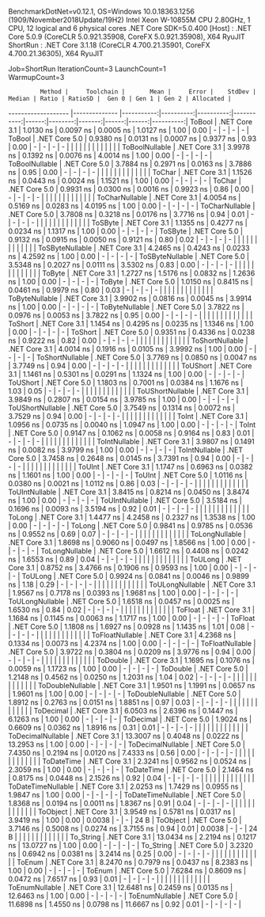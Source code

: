 
BenchmarkDotNet=v0.12.1, OS=Windows 10.0.18363.1256 (1909/November2018Update/19H2)
Intel Xeon W-10855M CPU 2.80GHz, 1 CPU, 12 logical and 6 physical cores
.NET Core SDK=5.0.400
  [Host]   : .NET Core 5.0.9 (CoreCLR 5.0.921.35908, CoreFX 5.0.921.35908), X64 RyuJIT
  ShortRun : .NET Core 3.1.18 (CoreCLR 4.700.21.35901, CoreFX 4.700.21.36305), X64 RyuJIT

Job=ShortRun  IterationCount=3  LaunchCount=1  
WarmupCount=3  

             Method |     Toolchain |       Mean |     Error |    StdDev |     Median | Ratio | RatioSD |  Gen 0 | Gen 1 | Gen 2 | Allocated |
------------------- |-------------- |-----------:|----------:|----------:|-----------:|------:|--------:|-------:|------:|------:|----------:|
             ToBool | .NET Core 3.1 |  1.0130 ns | 0.0097 ns | 0.0005 ns |  1.0127 ns |  1.00 |    0.00 |      - |     - |     - |         - |
             ToBool | .NET Core 5.0 |  0.9380 ns | 0.0131 ns | 0.0007 ns |  0.9377 ns |  0.93 |    0.00 |      - |     - |     - |         - |
                    |               |            |           |           |            |       |         |        |       |       |           |
     ToBoolNullable | .NET Core 3.1 |  3.9978 ns | 0.1392 ns | 0.0076 ns |  4.0014 ns |  1.00 |    0.00 |      - |     - |     - |         - |
     ToBoolNullable | .NET Core 5.0 |  3.7884 ns | 0.2971 ns | 0.0163 ns |  3.7886 ns |  0.95 |    0.00 |      - |     - |     - |         - |
                    |               |            |           |           |            |       |         |        |       |       |           |
             ToChar | .NET Core 3.1 |  1.1526 ns | 0.0443 ns | 0.0024 ns |  1.1521 ns |  1.00 |    0.00 |      - |     - |     - |         - |
             ToChar | .NET Core 5.0 |  0.9931 ns | 0.0300 ns | 0.0016 ns |  0.9923 ns |  0.86 |    0.00 |      - |     - |     - |         - |
                    |               |            |           |           |            |       |         |        |       |       |           |
     ToCharNullable | .NET Core 3.1 |  4.0054 ns | 0.5169 ns | 0.0283 ns |  4.0195 ns |  1.00 |    0.00 |      - |     - |     - |         - |
     ToCharNullable | .NET Core 5.0 |  3.7808 ns | 0.3218 ns | 0.0176 ns |  3.7716 ns |  0.94 |    0.01 |      - |     - |     - |         - |
                    |               |            |           |           |            |       |         |        |       |       |           |
            ToSByte | .NET Core 3.1 |  1.1355 ns | 0.4277 ns | 0.0234 ns |  1.1317 ns |  1.00 |    0.00 |      - |     - |     - |         - |
            ToSByte | .NET Core 5.0 |  0.9132 ns | 0.0915 ns | 0.0050 ns |  0.9121 ns |  0.80 |    0.02 |      - |     - |     - |         - |
                    |               |            |           |           |            |       |         |        |       |       |           |
    ToSByteNullable | .NET Core 3.1 |  4.2465 ns | 0.4243 ns | 0.0233 ns |  4.2592 ns |  1.00 |    0.00 |      - |     - |     - |         - |
    ToSByteNullable | .NET Core 5.0 |  3.5348 ns | 0.2027 ns | 0.0111 ns |  3.5302 ns |  0.83 |    0.00 |      - |     - |     - |         - |
                    |               |            |           |           |            |       |         |        |       |       |           |
             ToByte | .NET Core 3.1 |  1.2727 ns | 1.5176 ns | 0.0832 ns |  1.2636 ns |  1.00 |    0.00 |      - |     - |     - |         - |
             ToByte | .NET Core 5.0 |  1.0150 ns | 0.8415 ns | 0.0461 ns |  0.9979 ns |  0.80 |    0.03 |      - |     - |     - |         - |
                    |               |            |           |           |            |       |         |        |       |       |           |
     ToByteNullable | .NET Core 3.1 |  3.9902 ns | 0.0816 ns | 0.0045 ns |  3.9914 ns |  1.00 |    0.00 |      - |     - |     - |         - |
     ToByteNullable | .NET Core 5.0 |  3.7822 ns | 0.0976 ns | 0.0053 ns |  3.7822 ns |  0.95 |    0.00 |      - |     - |     - |         - |
                    |               |            |           |           |            |       |         |        |       |       |           |
            ToShort | .NET Core 3.1 |  1.1454 ns | 0.4295 ns | 0.0235 ns |  1.1346 ns |  1.00 |    0.00 |      - |     - |     - |         - |
            ToShort | .NET Core 5.0 |  0.9351 ns | 0.4336 ns | 0.0238 ns |  0.9222 ns |  0.82 |    0.00 |      - |     - |     - |         - |
                    |               |            |           |           |            |       |         |        |       |       |           |
    ToShortNullable | .NET Core 3.1 |  4.0014 ns | 0.1916 ns | 0.0105 ns |  3.9992 ns |  1.00 |    0.00 |      - |     - |     - |         - |
    ToShortNullable | .NET Core 5.0 |  3.7769 ns | 0.0850 ns | 0.0047 ns |  3.7749 ns |  0.94 |    0.00 |      - |     - |     - |         - |
                    |               |            |           |           |            |       |         |        |       |       |           |
           ToUShort | .NET Core 3.1 |  1.1461 ns | 0.5301 ns | 0.0291 ns |  1.1324 ns |  1.00 |    0.00 |      - |     - |     - |         - |
           ToUShort | .NET Core 5.0 |  1.1803 ns | 0.7001 ns | 0.0384 ns |  1.1676 ns |  1.03 |    0.05 |      - |     - |     - |         - |
                    |               |            |           |           |            |       |         |        |       |       |           |
   ToUShortNullable | .NET Core 3.1 |  3.9849 ns | 0.2807 ns | 0.0154 ns |  3.9785 ns |  1.00 |    0.00 |      - |     - |     - |         - |
   ToUShortNullable | .NET Core 5.0 |  3.7549 ns | 0.1314 ns | 0.0072 ns |  3.7529 ns |  0.94 |    0.00 |      - |     - |     - |         - |
                    |               |            |           |           |            |       |         |        |       |       |           |
              ToInt | .NET Core 3.1 |  1.0956 ns | 0.0735 ns | 0.0040 ns |  1.0947 ns |  1.00 |    0.00 |      - |     - |     - |         - |
              ToInt | .NET Core 5.0 |  0.9147 ns | 0.1062 ns | 0.0058 ns |  0.9164 ns |  0.83 |    0.01 |      - |     - |     - |         - |
                    |               |            |           |           |            |       |         |        |       |       |           |
      ToIntNullable | .NET Core 3.1 |  3.9807 ns | 0.1491 ns | 0.0082 ns |  3.9799 ns |  1.00 |    0.00 |      - |     - |     - |         - |
      ToIntNullable | .NET Core 5.0 |  3.7458 ns | 0.2648 ns | 0.0145 ns |  3.7391 ns |  0.94 |    0.00 |      - |     - |     - |         - |
                    |               |            |           |           |            |       |         |        |       |       |           |
             ToUInt | .NET Core 3.1 |  1.1747 ns | 0.6963 ns | 0.0382 ns |  1.1601 ns |  1.00 |    0.00 |      - |     - |     - |         - |
             ToUInt | .NET Core 5.0 |  1.0116 ns | 0.0380 ns | 0.0021 ns |  1.0112 ns |  0.86 |    0.03 |      - |     - |     - |         - |
                    |               |            |           |           |            |       |         |        |       |       |           |
     ToUIntNullable | .NET Core 3.1 |  3.8415 ns | 0.8214 ns | 0.0450 ns |  3.8474 ns |  1.00 |    0.00 |      - |     - |     - |         - |
     ToUIntNullable | .NET Core 5.0 |  3.5184 ns | 0.1696 ns | 0.0093 ns |  3.5194 ns |  0.92 |    0.01 |      - |     - |     - |         - |
                    |               |            |           |           |            |       |         |        |       |       |           |
             ToLong | .NET Core 3.1 |  1.4477 ns | 4.2458 ns | 0.2327 ns |  1.3538 ns |  1.00 |    0.00 |      - |     - |     - |         - |
             ToLong | .NET Core 5.0 |  0.9841 ns | 0.9785 ns | 0.0536 ns |  0.9552 ns |  0.69 |    0.07 |      - |     - |     - |         - |
                    |               |            |           |           |            |       |         |        |       |       |           |
     ToLongNullable | .NET Core 3.1 |  1.8698 ns | 0.9060 ns | 0.0497 ns |  1.8566 ns |  1.00 |    0.00 |      - |     - |     - |         - |
     ToLongNullable | .NET Core 5.0 |  1.6612 ns | 0.4408 ns | 0.0242 ns |  1.6553 ns |  0.89 |    0.04 |      - |     - |     - |         - |
                    |               |            |           |           |            |       |         |        |       |       |           |
            ToULong | .NET Core 3.1 |  0.8752 ns | 3.4766 ns | 0.1906 ns |  0.9593 ns |  1.00 |    0.00 |      - |     - |     - |         - |
            ToULong | .NET Core 5.0 |  0.9924 ns | 0.0841 ns | 0.0046 ns |  0.9899 ns |  1.18 |    0.29 |      - |     - |     - |         - |
                    |               |            |           |           |            |       |         |        |       |       |           |
    ToULongNullable | .NET Core 3.1 |  1.9567 ns | 0.7178 ns | 0.0393 ns |  1.9681 ns |  1.00 |    0.00 |      - |     - |     - |         - |
    ToULongNullable | .NET Core 5.0 |  1.6518 ns | 0.0457 ns | 0.0025 ns |  1.6530 ns |  0.84 |    0.02 |      - |     - |     - |         - |
                    |               |            |           |           |            |       |         |        |       |       |           |
            ToFloat | .NET Core 3.1 |  1.1684 ns | 0.1145 ns | 0.0063 ns |  1.1717 ns |  1.00 |    0.00 |      - |     - |     - |         - |
            ToFloat | .NET Core 5.0 |  1.1808 ns | 1.6927 ns | 0.0928 ns |  1.1435 ns |  1.01 |    0.08 |      - |     - |     - |         - |
                    |               |            |           |           |            |       |         |        |       |       |           |
    ToFloatNullable | .NET Core 3.1 |  4.2368 ns | 0.1334 ns | 0.0073 ns |  4.2374 ns |  1.00 |    0.00 |      - |     - |     - |         - |
    ToFloatNullable | .NET Core 5.0 |  3.9722 ns | 0.3804 ns | 0.0209 ns |  3.9776 ns |  0.94 |    0.00 |      - |     - |     - |         - |
                    |               |            |           |           |            |       |         |        |       |       |           |
           ToDouble | .NET Core 3.1 |  1.1695 ns | 0.1076 ns | 0.0059 ns |  1.1723 ns |  1.00 |    0.00 |      - |     - |     - |         - |
           ToDouble | .NET Core 5.0 |  1.2148 ns | 0.4562 ns | 0.0250 ns |  1.2031 ns |  1.04 |    0.02 |      - |     - |     - |         - |
                    |               |            |           |           |            |       |         |        |       |       |           |
   ToDoubleNullable | .NET Core 3.1 |  1.9501 ns | 1.1991 ns | 0.0657 ns |  1.9601 ns |  1.00 |    0.00 |      - |     - |     - |         - |
   ToDoubleNullable | .NET Core 5.0 |  1.8912 ns | 0.2763 ns | 0.0151 ns |  1.8851 ns |  0.97 |    0.03 |      - |     - |     - |         - |
                    |               |            |           |           |            |       |         |        |       |       |           |
          ToDecimal | .NET Core 3.1 |  6.0503 ns | 2.6396 ns | 0.1447 ns |  6.1263 ns |  1.00 |    0.00 |      - |     - |     - |         - |
          ToDecimal | .NET Core 5.0 |  1.9024 ns | 0.6609 ns | 0.0362 ns |  1.8916 ns |  0.31 |    0.01 |      - |     - |     - |         - |
                    |               |            |           |           |            |       |         |        |       |       |           |
  ToDecimalNullable | .NET Core 3.1 | 13.3007 ns | 0.4048 ns | 0.0222 ns | 13.2953 ns |  1.00 |    0.00 |      - |     - |     - |         - |
  ToDecimalNullable | .NET Core 5.0 |  7.4350 ns | 0.2194 ns | 0.0120 ns |  7.4333 ns |  0.56 |    0.00 |      - |     - |     - |         - |
                    |               |            |           |           |            |       |         |        |       |       |           |
         ToDateTime | .NET Core 3.1 |  2.3241 ns | 0.9562 ns | 0.0524 ns |  2.3059 ns |  1.00 |    0.00 |      - |     - |     - |         - |
         ToDateTime | .NET Core 5.0 |  2.1464 ns | 0.8175 ns | 0.0448 ns |  2.1526 ns |  0.92 |    0.04 |      - |     - |     - |         - |
                    |               |            |           |           |            |       |         |        |       |       |           |
 ToDateTimeNullable | .NET Core 3.1 |  2.0253 ns | 1.7429 ns | 0.0955 ns |  1.9847 ns |  1.00 |    0.00 |      - |     - |     - |         - |
 ToDateTimeNullable | .NET Core 5.0 |  1.8368 ns | 0.0194 ns | 0.0011 ns |  1.8367 ns |  0.91 |    0.04 |      - |     - |     - |         - |
                    |               |            |           |           |            |       |         |        |       |       |           |
           ToObject | .NET Core 3.1 |  3.9549 ns | 0.5781 ns | 0.0317 ns |  3.9419 ns |  1.00 |    0.00 | 0.0038 |     - |     - |      24 B |
           ToObject | .NET Core 5.0 |  3.7146 ns | 0.5008 ns | 0.0274 ns |  3.7155 ns |  0.94 |    0.01 | 0.0038 |     - |     - |      24 B |
                    |               |            |           |           |            |       |         |        |       |       |           |
          To_String | .NET Core 3.1 | 13.0434 ns | 2.2194 ns | 0.1217 ns | 13.0727 ns |  1.00 |    0.00 |      - |     - |     - |         - |
          To_String | .NET Core 5.0 |  3.2320 ns | 0.6942 ns | 0.0381 ns |  3.2414 ns |  0.25 |    0.00 |      - |     - |     - |         - |
                    |               |            |           |           |            |       |         |        |       |       |           |
             ToEnum | .NET Core 3.1 |  8.2470 ns | 0.7979 ns | 0.0437 ns |  8.2383 ns |  1.00 |    0.00 |      - |     - |     - |         - |
             ToEnum | .NET Core 5.0 |  7.6284 ns | 0.8609 ns | 0.0472 ns |  7.6517 ns |  0.93 |    0.01 |      - |     - |     - |         - |
                    |               |            |           |           |            |       |         |        |       |       |           |
     ToEnumNullable | .NET Core 3.1 | 12.6481 ns | 0.2459 ns | 0.0135 ns | 12.6463 ns |  1.00 |    0.00 |      - |     - |     - |         - |
     ToEnumNullable | .NET Core 5.0 | 11.6898 ns | 1.4550 ns | 0.0798 ns | 11.6667 ns |  0.92 |    0.01 |      - |     - |     - |         - |
